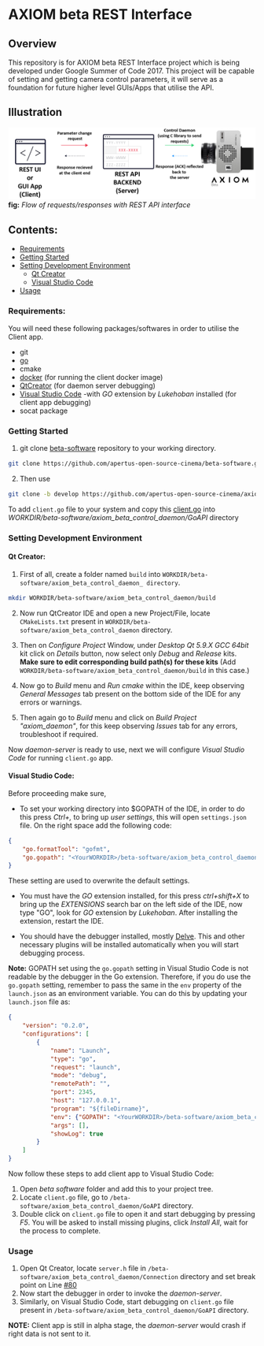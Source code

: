 <!--
   Copyright (C) 2017 Anudit Verma, apertus° Association & contributors

   This file is part of Axiom Beta Rest Interface.

   Axiom Beta Rest Interface is free software:
   you can redistribute it and/or modify
   it under the terms of the GNU General Public License as published by
   the Free Software Foundation, either version 3 of the License, or
   (at your option) any later version.

   This program is distributed in the hope that it will be useful,
   but WITHOUT ANY WARRANTY; without even the implied warranty of
   MERCHANTABILITY or FITNESS FOR A PARTICULAR PURPOSE.  See the
   GNU General Public License for more details.

   You should have received a copy of the GNU General Public License
   along with this program.  If not, see <http://www.gnu.org/licenses/>.
-->

# AXIOM beta REST Interface

## Overview
This repository is for AXIOM beta REST Interface project which is being developed under Google Summer of Code 2017. This project will be capable of setting and getting camera control parameters, it will serve as a foundation for future higher level GUIs/Apps that utilise the API.

## Illustration

![AXIOM beta REST connection](/image/AXIOM_fig.jpg)
**fig:** _Flow of requests/responses with REST API interface_

## Contents:
* [Requirements](https://github.com/apertus-open-source-cinema/axiom-beta-rest-interface/tree/develop#requirements)
* [Getting Started](https://github.com/apertus-open-source-cinema/axiom-beta-rest-interface/tree/develop#getting-started)
* [Setting Development Environment](https://github.com/apertus-open-source-cinema/axiom-beta-rest-interface/tree/develop#setting-development-environment)
    * [Qt Creator](https://github.com/apertus-open-source-cinema/axiom-beta-rest-interface/tree/develop#qt-creator)
    * [Visual Studio Code](https://github.com/apertus-open-source-cinema/axiom-beta-rest-interface/tree/develop#visual-studio-code)
* [Usage](https://github.com/apertus-open-source-cinema/axiom-beta-rest-interface/tree/develop#usage)

### Requirements:
You will need these following packages/softwares in order to utilise the Client app.
* git
* [go](https://golang.org/doc/install)
* cmake
* [docker](https://docs.docker.com/engine/installation/) (for running the client docker image)
* [QtCreator](https://www.qt.io/download-open-source/?hsCtaTracking=f977210e-de67-475f-a32b-65cec207fd03|d62710cd-e1db-46aa-8d4d-2f1c1ffdacea#section-2) (for daemon server debugging)
* [Visual Studio Code](https://code.visualstudio.com/download) -with _GO_ extension by _Lukehoban_ installed (for client app debugging)
* socat package

### Getting Started
1. git clone [beta-software](https://github.com/apertus-open-source-cinema/beta-software) repository to your working directory.
```bash
git clone https://github.com/apertus-open-source-cinema/beta-software.git 
```

2. Then use
```bash
git clone -b develop https://github.com/apertus-open-source-cinema/axiom-beta-rest-interface.git  
```
To add `client.go` file to your system and copy this [client.go](https://github.com/apertus-open-source-cinema/axiom-beta-rest-interface/blob/develop/GoAPI/client.go) into _WORKDIR/beta-software/axiom_beta_control_daemon/GoAPI_ directory

### Setting Development Environment

#### Qt Creator:
1. First of all, create a folder named `build` into `WORKDIR/beta-software/axiom_beta_control_daemon_ directory`.
```bash
mkdir WORKDIR/beta-software/axiom_beta_control_daemon/build 
```
2. Now run QtCreator IDE and open a new Project/File, locate `CMakeLists.txt` present in `WORKDIR/beta-software/axiom_beta_control_daemon` directory.

3. Then on _Configure Project_ Window, under _Desktop Qt 5.9.X GCC 64bit_ kit click on _Details_ button, now select only _Debug_ and _Release_ kits. **Make sure to edit corresponding build path(s) for these kits** (Add `WORKDIR/beta-software/axiom_beta_control_daemon/build` in this case.)

4. Now go to _Build_ menu and _Run cmake_ within the IDE, keep observing _General Messages_ tab present on the bottom side of the IDE for any errors or warnings.

5. Then again go to _Build_ menu and click on _Build Project "axiom_daemon"_, for this keep observing _Issues_ tab for any errors, troubleshoot if required.

Now _daemon-server_ is ready to use, next we will configure _Visual Studio Code_ for running `client.go` app. 


#### Visual Studio Code:
Before proceeding make sure,
* To set your working directory into $GOPATH of the IDE, in order to do this press _Ctrl+,_ to bring up _user settings_, this will open `settings.json` file. On the right space add the following code:

```json
{
    "go.formatTool": "gofmt",
    "go.gopath": "<YourWORKDIR>/beta-software/axiom_beta_control_daemon/build/3rdParty/flatbuffers/src/flatbuffers_project:<YourWORKDIR>/beta-software/axiom_beta_control_daemon/build"
}
```
These setting are used to overwrite the default settings.

* You must have the _GO_ extension installed, for this press _ctrl+shift+X_ to bring up the _EXTENSIONS_ search bar on the left side of the IDE, now type "GO", look for _GO_ extension by _Lukehoban_. After installing the extension, restart the IDE.

* You should have the debugger installed, mostly [Delve](https://github.com/derekparker/delve). This and other necessary plugins will be installed automatically when you will start debugging process.

**Note:** GOPATH set using the `go.gopath` setting in Visual Studio Code is not readable by the debugger in the Go extension. Therefore, if you do use the `go.gopath` setting, remember to pass the same in the `env` property of the `launch.json` as an environment variable. You can do this by updating your `launch.json` file as:
```json
{
    "version": "0.2.0",
    "configurations": [
        {
            "name": "Launch",
            "type": "go",
            "request": "launch",
            "mode": "debug",
            "remotePath": "",
            "port": 2345,
            "host": "127.0.0.1",
            "program": "${fileDirname}",
            "env": {"GOPATH": "<YourWORKDIR>/beta-software/axiom_beta_control_daemon/build/3rdParty/flatbuffers/src/flatbuffers_project:<YourWORKDIR>/beta-software/axiom_beta_control_daemon/build"},
            "args": [],
            "showLog": true
        }
    ]
}
```
Now follow these steps to add client app to Visual Studio Code:

1. Open _beta software_ folder and add this to your project tree.
2. Locate `client.go` file, go to `/beta-software/axiom_beta_control_daemon/GoAPI` directory.
3. Double click on `client.go` file to open it and start debugging by pressing _F5_. You will be asked to install missing plugins, click _Install All_, wait for the process to complete.


### Usage

1. Open Qt Creator, locate `server.h` file in `/beta-software/axiom_beta_control_daemon/Connection` directory and set break point on Line [#80](https://github.com/apertus-open-source-cinema/beta-software/blob/master/axiom_beta_control_daemon/Connection/Server.h#L80)
2. Now start the debugger in order to invoke the _daemon-server_.
3. Similarly, on Visual Studio Code, start debugging on `client.go` file present in `/beta-software/axiom_beta_control_daemon/GoAPI` directory.

**NOTE:** Client app is still in alpha stage, the _daemon-server_ would crash if right data is not sent to it.
